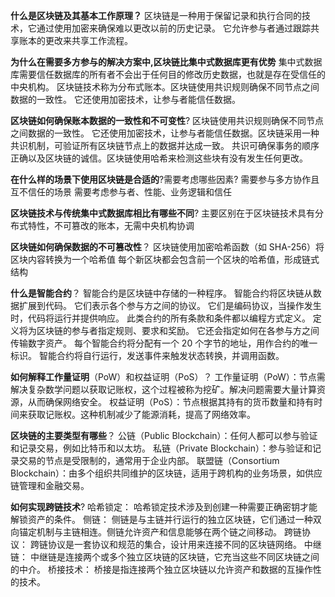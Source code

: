 **什么是区块链及其基本工作原理？**
区块链是一种用于保留记录和执行合同的技术，它通过使用加密来确保难以更改以前的历史记录。 它允许参与者通过跟踪共享账本的更改来共享工作流程。

**为什么在需要多方参与的解决方案中,区块链比集中式数据库更有优势**
集中式数据库需要信任数据库的所有者不会出于任何目的修改历史数据，也就是存在受信任的中央机构。
区块链技术称为分布式账本。区块链使用共识规则确保不同节点之间数据的一致性。 它还使用加密技术，让参与者能信任数据。

**区块链如何确保账本数据的一致性和不可变性**?
区块链使用共识规则确保不同节点之间数据的一致性。 它还使用加密技术，让参与者能信任数据。区块链采用一种共识机制，可验证所有区块链节点上的数据并达成一致。 共识可确保事务的顺序正确以及区块链的诚信。区块链使用哈希来检测这些块有没有发生任何更改。

**在什么样的场景下使用区块链是合适的**?需要考虑哪些因素?
需要参与多方协作且互不信任的场景
需要考虑参与者、性能、业务逻辑和信任

**区块链技术与传统集中式数据库相比有哪些不同**?
主要区别在于区块链技术具有分布式特性，不可篡改的账本，无需中央机构协调

**区块链如何确保数据的不可篡改性**？
区块链使用加密哈希函数（如 SHA-256）将区块内容转换为一个哈希值
每个新区块都会包含前一个区块的哈希值，形成链式结构

**什么是智能合约**？
智能合约是区块链中存储的一种程序。 智能合约将区块链从数据扩展到代码。 它们表示各个参与方之间的协议。 
它们是编码协议，当操作发生时，代码将运行并提供响应。 此类合约的所有条款和条件都以编程方式定义。 
定义将为区块链的参与者指定规则、要求和奖励。 它还会指定如何在各参与方之间传输数字资产。 
每个智能合约将分配有一个 20 个字节的地址，用作合约的唯一标识。 
智能合约将自行运行，发送事件来触发状态转换，并调用函数。

**如何解释工作量证明**（PoW）和权益证明（PoS）？
工作量证明（PoW）：节点需解决复杂数学问题以获取记账权，这个过程被称为挖矿。解决问题需要大量计算资源，从而确保网络安全。
权益证明（PoS）：节点根据其持有的货币数量和持有时间来获取记账权。这种机制减少了能源消耗，提高了网络效率。

**区块链的主要类型有哪些**？
公链（Public Blockchain）：任何人都可以参与验证和记录交易，例如比特币和以太坊。
私链（Private Blockchain）：参与验证和记录交易的节点是受限制的，通常用于企业内部。
联盟链（Consortium Blockchain）：由多个组织共同维护的区块链，适用于跨机构的业务场景，如供应链管理和金融交易。

**如何实现跨链技术**?
哈希锁定： 哈希锁定技术涉及到创建一种需要正确密钥才能解锁资产的条件。
侧链： 侧链是与主链并行运行的独立区块链，它们通过一种双向锚定机制与主链相连。侧链允许资产和信息能够在两个链之间移动。
跨链协议： 跨链协议是一套协议和规范的集合，设计用来连接不同的区块链网络。
中继链： 中继链是连接两个或多个独立区块链的区块链，它充当这些不同区块链之间的中介。
桥接技术： 桥接是指连接两个独立区块链以允许资产和数据的互操作性的技术。